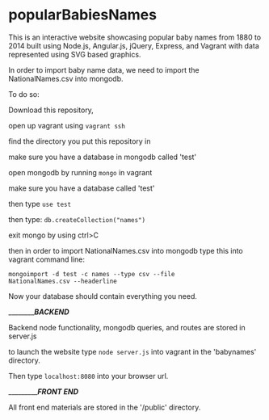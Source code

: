 # popularBabiesNames

This is an interactive website showcasing popular baby names from 1880 to 2014 built using Node.js, Angular.js, jQuery, Express, and Vagrant with data represented using SVG based graphics. 

In order to import baby name data, we need to import the NationalNames.csv into mongodb.

To do so:

Download this repository,

open up vagrant using <code>vagrant ssh</code>

find the directory you put this repository in

make sure you have a database in mongodb called 'test'

open mongodb by running <code>mongo</code> in vagrant

make sure you have a database called 'test'

then type <code>use test</code>

then type: <code>db.createCollection("names")</code>

exit mongo by using ctrl>C

then in order to import NationalNames.csv into mongodb type this into vagrant command line:

<code>mongoimport -d test -c names --type csv --file NationalNames.csv --headerline</code>

Now your database should contain everything you need.

_________________BACKEND_________

Backend node functionality, mongodb queries, and routes are stored in server.js

to launch the website type <code>node server.js</code> into vagrant in the 'babynames' directory.

Then type <code>localhost:8080</code> into your browser url.

________________FRONT END_______

All front end materials are stored in the '/public' directory.
